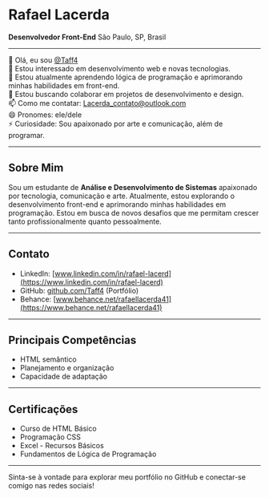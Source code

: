 # Rafael Lacerda

**Desenvolvedor Front-End** 
São Paulo, SP, Brasil  

---

👋 Olá, eu sou [@Taff4](https://github.com/Taff4)  
👀 Estou interessado em desenvolvimento web e novas tecnologias.  
🌱 Estou atualmente aprendendo lógica de programação e aprimorando minhas habilidades em front-end.  
💞️ Estou buscando colaborar em projetos de desenvolvimento e design.  
📫 Como me contatar: [Lacerda_contato@outlook.com](mailto:Lacerda_contato@outlook.com)  
😄 Pronomes: ele/dele  
⚡ Curiosidade: Sou apaixonado por arte e comunicação, além de programar.  

---

## Sobre Mim
Sou um estudante de **Análise e Desenvolvimento de Sistemas** apaixonado por tecnologia, comunicação e arte. Atualmente, estou explorando o desenvolvimento front-end e aprimorando minhas habilidades em programação. Estou em busca de novos desafios que me permitam crescer tanto profissionalmente quanto pessoalmente.

---

## Contato
- LinkedIn: [www.linkedin.com/in/rafael-lacerd](https://www.linkedin.com/in/rafael-lacerd)
- GitHub: [github.com/Taff4](https://github.com/Taff4) (Portfólio)
- Behance: [www.behance.net/rafaellacerda41](https://www.behance.net/rafaellacerda41)

---

## Principais Competências
- HTML semântico
- Planejamento e organização
- Capacidade de adaptação

---

## Certificações
- Curso de HTML Básico
- Programação CSS
- Excel - Recursos Básicos
- Fundamentos de Lógica de Programação

---

Sinta-se à vontade para explorar meu portfólio no GitHub e conectar-se comigo nas redes sociais!

